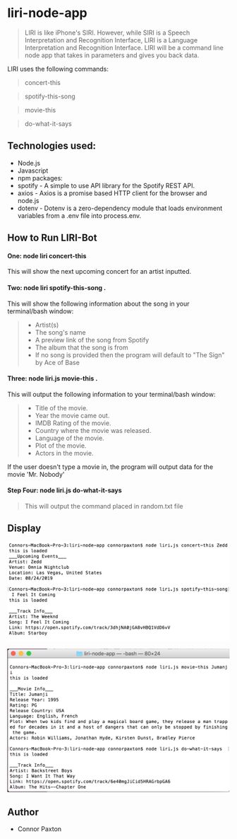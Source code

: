 # liri-node-app

> LIRI is like iPhone's SIRI. However, while SIRI is a Speech Interpretation and Recognition Interface, LIRI is a Language Interpretation and Recognition Interface. LIRI will be a command line node app that takes in parameters and gives you back data.

LIRI uses the following commands:

> concert-this

> spotify-this-song

> movie-this

> do-what-it-says

## Technologies used:

- Node.js
- Javascript
- npm packages:
- spotify - A simple to use API library for the Spotify REST API.
- axios - Axios is a promise based HTTP client for the browser and node.js
- dotenv - Dotenv is a zero-dependency module that loads environment variables from a .env file into process.env.

## How to Run LIRI-Bot

#### One: node liri concert-this

This will show the next upcoming concert for an artist inputted.

#### Two: node liri spotify-this-song <song name here>.

This will show the following information about the song in your terminal/bash window:

> - Artist(s)
> - The song's name
> - A preview link of the song from Spotify
> - The album that the song is from
> - If no song is provided then the program will default to "The Sign" by Ace of Base

#### Three: node liri.js movie-this <movie name here>.

This will output the following information to your terminal/bash window:

> - Title of the movie.
> - Year the movie came out.
> - IMDB Rating of the movie.
> - Country where the movie was released.
> - Language of the movie.
> - Plot of the movie.
> - Actors in the movie.

If the user doesn't type a movie in, the program will output data for the movie 'Mr. Nobody'

#### Step Four: node liri.js do-what-it-says

> This will output the command placed in random.txt file

## Display

![Screenshot One](/screenshots/1.png)

![Screenshot Two](/screenshots/2.png)

## Author

- Connor Paxton
